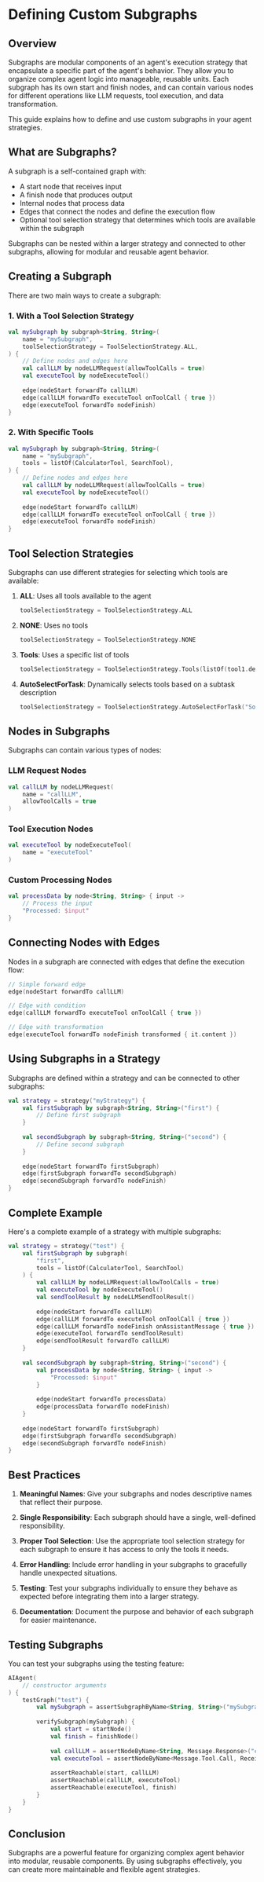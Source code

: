 # Defining Custom Subgraphs

## Overview

Subgraphs are modular components of an agent's execution strategy that encapsulate a specific part of the agent's behavior. They allow you to organize complex agent logic into manageable, reusable units. Each subgraph has its own start and finish nodes, and can contain various nodes for different operations like LLM requests, tool execution, and data transformation.

This guide explains how to define and use custom subgraphs in your agent strategies.

## What are Subgraphs?

A subgraph is a self-contained graph with:
- A start node that receives input
- A finish node that produces output
- Internal nodes that process data
- Edges that connect the nodes and define the execution flow
- Optional tool selection strategy that determines which tools are available within the subgraph

Subgraphs can be nested within a larger strategy and connected to other subgraphs, allowing for modular and reusable agent behavior.

## Creating a Subgraph

There are two main ways to create a subgraph:

### 1. With a Tool Selection Strategy

```kotlin
val mySubgraph by subgraph<String, String>(
    name = "mySubgraph",
    toolSelectionStrategy = ToolSelectionStrategy.ALL,
) {
    // Define nodes and edges here
    val callLLM by nodeLLMRequest(allowToolCalls = true)
    val executeTool by nodeExecuteTool()
    
    edge(nodeStart forwardTo callLLM)
    edge(callLLM forwardTo executeTool onToolCall { true })
    edge(executeTool forwardTo nodeFinish)
}
```

### 2. With Specific Tools

```kotlin
val mySubgraph by subgraph<String, String>(
    name = "mySubgraph",
    tools = listOf(CalculatorTool, SearchTool),
) {
    // Define nodes and edges here
    val callLLM by nodeLLMRequest(allowToolCalls = true)
    val executeTool by nodeExecuteTool()
    
    edge(nodeStart forwardTo callLLM)
    edge(callLLM forwardTo executeTool onToolCall { true })
    edge(executeTool forwardTo nodeFinish)
}
```

## Tool Selection Strategies

Subgraphs can use different strategies for selecting which tools are available:

1. **ALL**: Uses all tools available to the agent
   ```kotlin
   toolSelectionStrategy = ToolSelectionStrategy.ALL
   ```

2. **NONE**: Uses no tools
   ```kotlin
   toolSelectionStrategy = ToolSelectionStrategy.NONE
   ```

3. **Tools**: Uses a specific list of tools
   ```kotlin
   toolSelectionStrategy = ToolSelectionStrategy.Tools(listOf(tool1.descriptor, tool2.descriptor))
   ```

4. **AutoSelectForTask**: Dynamically selects tools based on a subtask description
   ```kotlin
   toolSelectionStrategy = ToolSelectionStrategy.AutoSelectForTask("Solve a math problem")
   ```

## Nodes in Subgraphs

Subgraphs can contain various types of nodes:

### LLM Request Nodes

```kotlin
val callLLM by nodeLLMRequest(
    name = "callLLM",
    allowToolCalls = true
)
```

### Tool Execution Nodes

```kotlin
val executeTool by nodeExecuteTool(
    name = "executeTool"
)
```

### Custom Processing Nodes

```kotlin
val processData by node<String, String> { input ->
    // Process the input
    "Processed: $input"
}
```

## Connecting Nodes with Edges

Nodes in a subgraph are connected with edges that define the execution flow:

```kotlin
// Simple forward edge
edge(nodeStart forwardTo callLLM)

// Edge with condition
edge(callLLM forwardTo executeTool onToolCall { true })

// Edge with transformation
edge(executeTool forwardTo nodeFinish transformed { it.content })
```

## Using Subgraphs in a Strategy

Subgraphs are defined within a strategy and can be connected to other subgraphs:

```kotlin
val strategy = strategy("myStrategy") {
    val firstSubgraph by subgraph<String, String>("first") {
        // Define first subgraph
    }
    
    val secondSubgraph by subgraph<String, String>("second") {
        // Define second subgraph
    }
    
    edge(nodeStart forwardTo firstSubgraph)
    edge(firstSubgraph forwardTo secondSubgraph)
    edge(secondSubgraph forwardTo nodeFinish)
}
```

## Complete Example

Here's a complete example of a strategy with multiple subgraphs:

```kotlin
val strategy = strategy("test") {
    val firstSubgraph by subgraph(
        "first",
        tools = listOf(CalculatorTool, SearchTool)
    ) {
        val callLLM by nodeLLMRequest(allowToolCalls = true)
        val executeTool by nodeExecuteTool()
        val sendToolResult by nodeLLMSendToolResult()
        
        edge(nodeStart forwardTo callLLM)
        edge(callLLM forwardTo executeTool onToolCall { true })
        edge(callLLM forwardTo nodeFinish onAssistantMessage { true })
        edge(executeTool forwardTo sendToolResult)
        edge(sendToolResult forwardTo callLLM)
    }
    
    val secondSubgraph by subgraph<String, String>("second") {
        val processData by node<String, String> { input ->
            "Processed: $input"
        }
        
        edge(nodeStart forwardTo processData)
        edge(processData forwardTo nodeFinish)
    }
    
    edge(nodeStart forwardTo firstSubgraph)
    edge(firstSubgraph forwardTo secondSubgraph)
    edge(secondSubgraph forwardTo nodeFinish)
}
```

## Best Practices

1. **Meaningful Names**: Give your subgraphs and nodes descriptive names that reflect their purpose.

2. **Single Responsibility**: Each subgraph should have a single, well-defined responsibility.

3. **Proper Tool Selection**: Use the appropriate tool selection strategy for each subgraph to ensure it has access to only the tools it needs.

4. **Error Handling**: Include error handling in your subgraphs to gracefully handle unexpected situations.

5. **Testing**: Test your subgraphs individually to ensure they behave as expected before integrating them into a larger strategy.

6. **Documentation**: Document the purpose and behavior of each subgraph for easier maintenance.

## Testing Subgraphs

You can test your subgraphs using the testing feature:

```kotlin
AIAgent(
    // constructor arguments
) {
    testGraph("test") {
        val mySubgraph = assertSubgraphByName<String, String>("mySubgraph")
        
        verifySubgraph(mySubgraph) {
            val start = startNode()
            val finish = finishNode()
            
            val callLLM = assertNodeByName<String, Message.Response>("callLLM")
            val executeTool = assertNodeByName<Message.Tool.Call, ReceivedToolResult>("executeTool")
            
            assertReachable(start, callLLM)
            assertReachable(callLLM, executeTool)
            assertReachable(executeTool, finish)
        }
    }
}
```

## Conclusion

Subgraphs are a powerful feature for organizing complex agent behavior into modular, reusable components. By using subgraphs effectively, you can create more maintainable and flexible agent strategies.